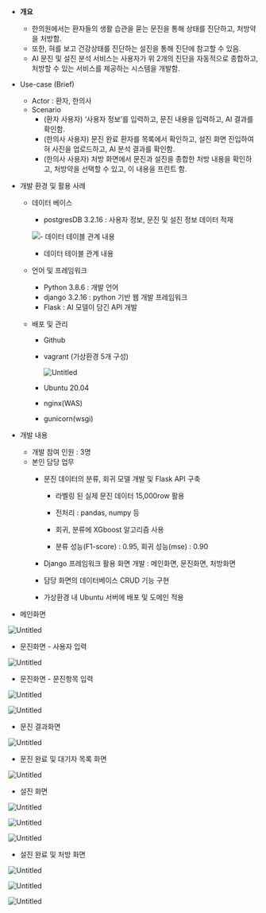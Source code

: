 - **개요**
    - 한의원에서는 환자들의 생활 습관을 묻는 문진을 통해 상태를 진단하고, 처방약을 처방함.
    - 또한, 혀를 보고 건강상태를 진단하는 설진을 통해 진단에 참고할 수 있음.
    - AI 문진 및 설진 분석 서비스는 사용자가 위 2개의 진단을 자동적으로 종합하고, 처방할 수 있는 서비스를 제공하는 시스템을 개발함.
    
- Use-case (Brief)
    - Actor : 환자, 한의사
    - Scenario
        - (환자 사용자) ‘사용자 정보’를 입력하고, 문진 내용을 입력하고, AI 결과를 확인함.
        - (한의사 사용자) 문진 완료 환자를 목록에서 확인하고, 설진 화면 진입하여 혀 사진을 업로드하고, AI 분석 결과를 확인함.
        - (한의사 사용자) 처방 화면에서 문진과 설진을 종합한 처방 내용을 확인하고, 처방약을 선택할 수 있고, 이 내용을 프린트 함.

- 개발 환경 및 활용 사례
    - 데이터 베이스
        - postgresDB 3.2.16 : 사용자 정보, 문진 및 설진 정보 데이터 적재
        
        ![- 데이터 테이블 관계 내용](https://prod-files-secure.s3.us-west-2.amazonaws.com/9d59024f-aa47-420a-9bd6-96cc144d126c/468754ec-62e9-4801-8d11-8996d8eaa05f/Untitled.png)
        
        - 데이터 테이블 관계 내용
        
    
    - 언어 및 프레임워크
        - Python 3.8.6 : 개발 언어
        - django 3.2.16 : python 기반 웹 개발 프레임워크
        - Flask : AI 모델이 담긴 API 개발
    - 배포 및 관리
        - Github
        - vagrant (가상환경 5개 구성)
            
            ![Untitled](https://prod-files-secure.s3.us-west-2.amazonaws.com/9d59024f-aa47-420a-9bd6-96cc144d126c/b6254b64-1581-46b0-b23d-95d0829b9f3f/Untitled.png)
            
        - Ubuntu 20.04
        - nginx(WAS)
        - gunicorn(wsgi)

- 개발 내용
    - 개발 참여 인원 : 3명
    - 본인 담당 업무
        - 문진 데이터의 분류, 회귀 모델 개발 및 Flask API 구축
            
            - 라벨링 된 실제 문진 데이터 15,000row 활용
            
            - 전처리 : pandas, numpy 등
            
            - 회귀, 분류에 XGboost 알고리즘 사용
            
            - 분류 성능(F1-score) : 0.95, 회귀 성능(mse) : 0.90
            
        - Django 프레임워크 활용 화면 개발 : 메인화면, 문진화면, 처방화면
        - 담당 화면의 데이터베이스 CRUD 기능 구현
        - 가상환경 내 Ubuntu 서버에 배포 및 도메인 적용

- 메인화면

![Untitled](https://prod-files-secure.s3.us-west-2.amazonaws.com/9d59024f-aa47-420a-9bd6-96cc144d126c/6d018354-5c88-4932-9a68-0f546aabadba/Untitled.png)

- 문진화면 - 사용자 입력

![Untitled](https://prod-files-secure.s3.us-west-2.amazonaws.com/9d59024f-aa47-420a-9bd6-96cc144d126c/67ae1263-f5ee-44cc-9098-295b34835e32/Untitled.png)

- 문진화면 - 문진항목 입력

![Untitled](https://prod-files-secure.s3.us-west-2.amazonaws.com/9d59024f-aa47-420a-9bd6-96cc144d126c/11fd2fab-8a7b-46aa-8ba5-4b03317c6ade/Untitled.png)

![Untitled](https://prod-files-secure.s3.us-west-2.amazonaws.com/9d59024f-aa47-420a-9bd6-96cc144d126c/9ef9919e-89db-4a4c-a5fe-59a9708e212d/Untitled.png)

- 문진 결과화면

![Untitled](https://prod-files-secure.s3.us-west-2.amazonaws.com/9d59024f-aa47-420a-9bd6-96cc144d126c/a7d60940-1ad7-487f-a38e-312d6c025603/Untitled.png)

- 문진 완료 및 대기자 목록 화면

![Untitled](https://prod-files-secure.s3.us-west-2.amazonaws.com/9d59024f-aa47-420a-9bd6-96cc144d126c/0158f113-ff57-4cfb-9449-6fa061d520ba/Untitled.png)

- 설진 화면

![Untitled](https://prod-files-secure.s3.us-west-2.amazonaws.com/9d59024f-aa47-420a-9bd6-96cc144d126c/41f3c6ea-f6cf-4081-95a8-e975fd2d25f2/Untitled.png)

![Untitled](https://prod-files-secure.s3.us-west-2.amazonaws.com/9d59024f-aa47-420a-9bd6-96cc144d126c/c2d60d70-6294-47c2-8340-9c6a5b5ea4ca/Untitled.png)

![Untitled](https://prod-files-secure.s3.us-west-2.amazonaws.com/9d59024f-aa47-420a-9bd6-96cc144d126c/a2e33630-da85-4857-85ae-bf6aa267c0c7/Untitled.png)

- 설진 완료 및 처방 화면

![Untitled](https://prod-files-secure.s3.us-west-2.amazonaws.com/9d59024f-aa47-420a-9bd6-96cc144d126c/355086dc-f7d8-4f21-9109-f48329e87ce2/Untitled.png)

![Untitled](https://prod-files-secure.s3.us-west-2.amazonaws.com/9d59024f-aa47-420a-9bd6-96cc144d126c/d4060361-b533-44a8-b5e0-251fca344198/Untitled.png)

![Untitled](https://prod-files-secure.s3.us-west-2.amazonaws.com/9d59024f-aa47-420a-9bd6-96cc144d126c/137003d0-3ef7-41f1-b6cc-49b52e6e735f/Untitled.png)
